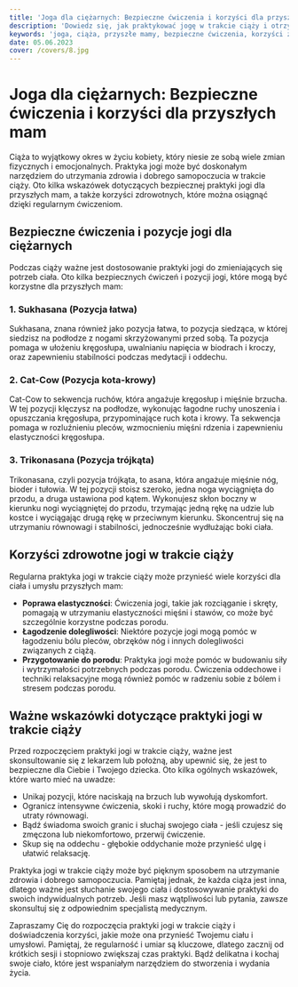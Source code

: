 ```yaml
---
title: 'Joga dla ciężarnych: Bezpieczne ćwiczenia i korzyści dla przyszłych mam'
description: 'Dowiedz się, jak praktykować jogę w trakcie ciąży i otrzymaj wskazówki dotyczące bezpiecznych ćwiczeń i pozycji dla przyszłych mam. Poznaj korzyści zdrowotne jogi dla ciała i umysłu w trakcie ciąży, jak poprawa elastyczności, łagodzenie dolegliwości i przygotowanie do porodu.'
keywords: 'joga, ciąża, przyszłe mamy, bezpieczne ćwiczenia, korzyści zdrowotne, przygotowanie do porodu'
date: 05.06.2023
cover: /covers/8.jpg
---
```


# Joga dla ciężarnych: Bezpieczne ćwiczenia i korzyści dla przyszłych mam

Ciąża to wyjątkowy okres w życiu kobiety, który niesie ze sobą wiele zmian fizycznych i emocjonalnych. Praktyka jogi może być doskonałym narzędziem do utrzymania zdrowia i dobrego samopoczucia w trakcie ciąży. Oto kilka wskazówek dotyczących bezpiecznej praktyki jogi dla przyszłych mam, a także korzyści zdrowotnych, które można osiągnąć dzięki regularnym ćwiczeniom.

## Bezpieczne ćwiczenia i pozycje jogi dla ciężarnych

Podczas ciąży ważne jest dostosowanie praktyki jogi do zmieniających się potrzeb ciała. Oto kilka bezpiecznych ćwiczeń i pozycji jogi, które mogą być korzystne dla przyszłych mam:

### 1. Sukhasana (Pozycja łatwa)

Sukhasana, znana również jako pozycja łatwa, to pozycja siedząca, w której siedzisz na podłodze z nogami skrzyżowanymi przed sobą. Ta pozycja pomaga w ułożeniu kręgosłupa, uwalnianiu napięcia w biodrach i kroczy, oraz zapewnieniu stabilności podczas medytacji i oddechu.

### 2. Cat-Cow (Pozycja kota-krowy)

Cat-Cow to sekwencja ruchów, która angażuje kręgosłup i mięśnie brzucha. W tej pozycji klęczysz na podłodze, wykonując łagodne ruchy unoszenia i opuszczania kręgosłupa, przypominające ruch kota i krowy. Ta sekwencja pomaga w rozluźnieniu pleców, wzmocnieniu mięśni rdzenia i zapewnieniu elastyczności kręgosłupa.

### 3. Trikonasana (Pozycja trójkąta)

Trikonasana, czyli pozycja trójkąta, to asana, która angażuje mięśnie nóg, bioder i tułowia. W tej pozycji stoisz szeroko, jedna noga wyciągnięta do przodu, a druga ustawiona pod kątem. Wykonujesz skłon boczny w kierunku nogi wyciągniętej do przodu, trzymając jedną rękę na udzie lub kostce i wyciągając drugą rękę w przeciwnym kierunku. Skoncentruj się na utrzymaniu równowagi i stabilności, jednocześnie wydłużając boki ciała.

## Korzyści zdrowotne jogi w trakcie ciąży

Regularna praktyka jogi w trakcie ciąży może przynieść wiele korzyści dla ciała i umysłu przyszłych mam:

- **Poprawa elastyczności**: Ćwiczenia jogi, takie jak rozciąganie i skręty, pomagają w utrzymaniu elastyczności mięśni i stawów, co może być szczególnie korzystne podczas porodu.
- **Łagodzenie dolegliwości**: Niektóre pozycje jogi mogą pomóc w łagodzeniu bólu pleców, obrzęków nóg i innych dolegliwości związanych z ciążą.
- **Przygotowanie do porodu**: Praktyka jogi może pomóc w budowaniu siły i wytrzymałości potrzebnych podczas porodu. Ćwiczenia oddechowe i techniki relaksacyjne mogą również pomóc w radzeniu sobie z bólem i stresem podczas porodu.

## Ważne wskazówki dotyczące praktyki jogi w trakcie ciąży

Przed rozpoczęciem praktyki jogi w trakcie ciąży, ważne jest skonsultowanie się z lekarzem lub położną, aby upewnić się, że jest to bezpieczne dla Ciebie i Twojego dziecka. Oto kilka ogólnych wskazówek, które warto mieć na uwadze:

- Unikaj pozycji, które naciskają na brzuch lub wywołują dyskomfort.
- Ogranicz intensywne ćwiczenia, skoki i ruchy, które mogą prowadzić do utraty równowagi.
- Bądź świadoma swoich granic i słuchaj swojego ciała - jeśli czujesz się zmęczona lub niekomfortowo, przerwij ćwiczenie.
- Skup się na oddechu - głębokie oddychanie może przynieść ulgę i ułatwić relaksację.

Praktyka jogi w trakcie ciąży może być pięknym sposobem na utrzymanie zdrowia i dobrego samopoczucia. Pamiętaj jednak, że każda ciąża jest inna, dlatego ważne jest słuchanie swojego ciała i dostosowywanie praktyki do swoich indywidualnych potrzeb. Jeśli masz wątpliwości lub pytania, zawsze skonsultuj się z odpowiednim specjalistą medycznym.

Zapraszamy Cię do rozpoczęcia praktyki jogi w trakcie ciąży i doświadczenia korzyści, jakie może ona przynieść Twojemu ciału i umysłowi. Pamiętaj, że regularność i umiar są kluczowe, dlatego zacznij od krótkich sesji i stopniowo zwiększaj czas praktyki. Bądź delikatna i kochaj swoje ciało, które jest wspaniałym narzędziem do stworzenia i wydania życia.
